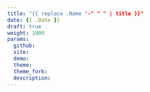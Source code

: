 ```yaml
---
title: "{{ replace .Name "-" " " | title }}"
date: {{ .Date }}
draft: true
weight: 1000
params:
  github: 
  site: 
  demo: 
  theme: 
  theme_fork: 
  description: 
---
```


<!-- more -->